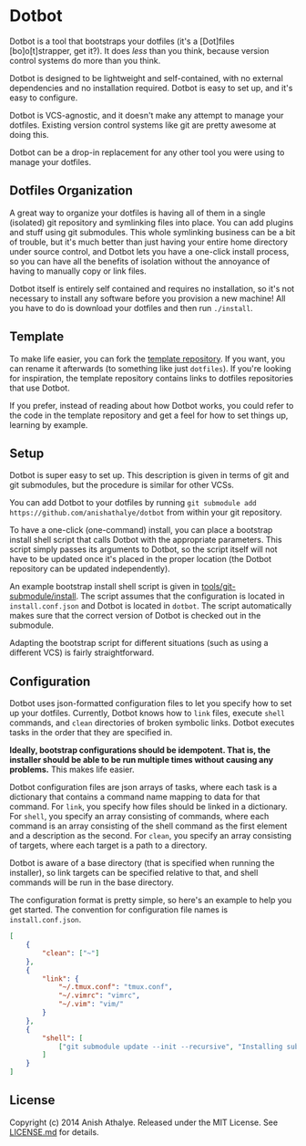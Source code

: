 Dotbot
======

Dotbot is a tool that bootstraps your dotfiles (it's a [Dot]files
[bo]o[t]strapper, get it?). It does *less* than you think, because version
control systems do more than you think.

Dotbot is designed to be lightweight and self-contained, with no external
dependencies and no installation required. Dotbot is easy to set up, and it's
easy to configure.

Dotbot is VCS-agnostic, and it doesn't make any attempt to manage your
dotfiles. Existing version control systems like git are pretty awesome at
doing this.

Dotbot can be a drop-in replacement for any other tool you were using to manage
your dotfiles.

Dotfiles Organization
---------------------

A great way to organize your dotfiles is having all of them in a single
(isolated) git repository and symlinking files into place. You can add plugins
and stuff using git submodules. This whole symlinking business can be a bit of
trouble, but it's much better than just having your entire home directory under
source control, and Dotbot lets you have a one-click install process, so you
can have all the benefits of isolation without the annoyance of having to
manually copy or link files.

Dotbot itself is entirely self contained and requires no installation, so it's
not necessary to install any software before you provision a new machine! All
you have to do is download your dotfiles and then run `./install`.

Template
--------

To make life easier, you can fork the [template repository][template]. If you
want, you can rename it afterwards (to something like just `dotfiles`). If
you're looking for inspiration, the template repository contains links to
dotfiles repositories that use Dotbot.

If you prefer, instead of reading about how Dotbot works, you could refer to
the code in the template repository and get a feel for how to set things up,
learning by example.


Setup
-----

Dotbot is super easy to set up. This description is given in terms of git and
git submodules, but the procedure is similar for other VCSs.

You can add Dotbot to your dotfiles by running
`git submodule add https://github.com/anishathalye/dotbot`
from within your git repository.

To have a one-click (one-command) install, you can place a bootstrap install
shell script that calls Dotbot with the appropriate parameters. This script
simply passes its arguments to Dotbot, so the script itself will not have to be
updated once it's placed in the proper location (the Dotbot repository can be
updated independently).

An example bootstrap install shell script is given in
[tools/git-submodule/install][git-install]. The script assumes that the
configuration is located in `install.conf.json` and Dotbot is located in
`dotbot`. The script automatically makes sure that the correct version of
Dotbot is checked out in the submodule.

Adapting the bootstrap script for different situations (such as using a
different VCS) is fairly straightforward.

Configuration
-------------

Dotbot uses json-formatted configuration files to let you specify how to set up
your dotfiles. Currently, Dotbot knows how to `link` files, execute `shell`
commands, and `clean` directories of broken symbolic links. Dotbot executes
tasks in the order that they are specified in.

**Ideally, bootstrap configurations should be idempotent. That is, the
installer should be able to be run multiple times without causing any
problems.** This makes life easier.

Dotbot configuration files are json arrays of tasks, where each task is a
dictionary that contains a command name mapping to data for that command. For
`link`, you specify how files should be linked in a dictionary. For `shell`,
you specify an array consisting of commands, where each command is an array
consisting of the shell command as the first element and a description as the
second. For `clean`, you specify an array consisting of targets, where each
target is a path to a directory.

Dotbot is aware of a base directory (that is specified when running the
installer), so link targets can be specified relative to that, and shell
commands will be run in the base directory.

The configuration format is pretty simple, so here's an example to help you get
started. The convention for configuration file names is `install.conf.json`.

```json
[
    {
        "clean": ["~"]
    },
    {
        "link": {
            "~/.tmux.conf": "tmux.conf",
            "~/.vimrc": "vimrc",
            "~/.vim": "vim/"
        }
    },
    {
        "shell": [
            ["git submodule update --init --recursive", "Installing submodules"]
        ]
    }
]
```

License
-------

Copyright (c) 2014 Anish Athalye. Released under the MIT License. See
[LICENSE.md][license] for details.

[template]: https://github.com/anishathalye/dotfiles_template
[git-install]: tools/git-submodule/install
[license]: LICENSE.md

